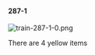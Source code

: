 #### 287-1
![train-287-1-0.png](https://github.com/lil-lab/nlvr/raw/master/nlvr/train/images/7/train-287-1-0.png "train-287-1-0.png")

There are 4 yellow items